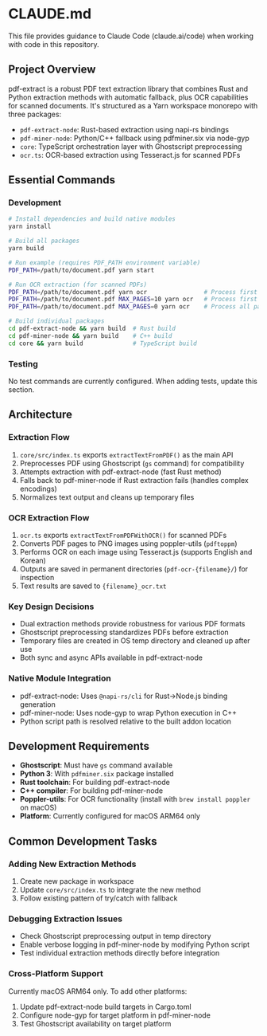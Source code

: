 # CLAUDE.md

This file provides guidance to Claude Code (claude.ai/code) when working with code in this repository.

## Project Overview

pdf-extract is a robust PDF text extraction library that combines Rust and Python extraction methods with automatic fallback, plus OCR capabilities for scanned documents. It's structured as a Yarn workspace monorepo with three packages:

- `pdf-extract-node`: Rust-based extraction using napi-rs bindings
- `pdf-miner-node`: Python/C++ fallback using pdfminer.six via node-gyp
- `core`: TypeScript orchestration layer with Ghostscript preprocessing
- `ocr.ts`: OCR-based extraction using Tesseract.js for scanned PDFs

## Essential Commands

### Development
```bash
# Install dependencies and build native modules
yarn install

# Build all packages
yarn build

# Run example (requires PDF_PATH environment variable)
PDF_PATH=/path/to/document.pdf yarn start

# Run OCR extraction (for scanned PDFs)
PDF_PATH=/path/to/document.pdf yarn ocr                # Process first 5 pages
PDF_PATH=/path/to/document.pdf MAX_PAGES=10 yarn ocr   # Process first 10 pages
PDF_PATH=/path/to/document.pdf MAX_PAGES=0 yarn ocr    # Process all pages

# Build individual packages
cd pdf-extract-node && yarn build  # Rust build
cd pdf-miner-node && yarn build    # C++ build  
cd core && yarn build              # TypeScript build
```

### Testing
No test commands are currently configured. When adding tests, update this section.

## Architecture

### Extraction Flow
1. `core/src/index.ts` exports `extractTextFromPDF()` as the main API
2. Preprocesses PDF using Ghostscript (`gs` command) for compatibility
3. Attempts extraction with pdf-extract-node (fast Rust method)
4. Falls back to pdf-miner-node if Rust extraction fails (handles complex encodings)
5. Normalizes text output and cleans up temporary files

### OCR Extraction Flow
1. `ocr.ts` exports `extractTextFromPDFWithOCR()` for scanned PDFs
2. Converts PDF pages to PNG images using poppler-utils (`pdftoppm`)
3. Performs OCR on each image using Tesseract.js (supports English and Korean)
4. Outputs are saved in permanent directories (`pdf-ocr-{filename}/`) for inspection
5. Text results are saved to `{filename}_ocr.txt`

### Key Design Decisions
- Dual extraction methods provide robustness for various PDF formats
- Ghostscript preprocessing standardizes PDFs before extraction
- Temporary files are created in OS temp directory and cleaned up after use
- Both sync and async APIs available in pdf-extract-node

### Native Module Integration
- pdf-extract-node: Uses `@napi-rs/cli` for Rust→Node.js binding generation
- pdf-miner-node: Uses node-gyp to wrap Python execution in C++
- Python script path is resolved relative to the built addon location

## Development Requirements

- **Ghostscript**: Must have `gs` command available
- **Python 3**: With `pdfminer.six` package installed
- **Rust toolchain**: For building pdf-extract-node
- **C++ compiler**: For building pdf-miner-node
- **Poppler-utils**: For OCR functionality (install with `brew install poppler` on macOS)
- **Platform**: Currently configured for macOS ARM64 only

## Common Development Tasks

### Adding New Extraction Methods
1. Create new package in workspace
2. Update `core/src/index.ts` to integrate the new method
3. Follow existing pattern of try/catch with fallback

### Debugging Extraction Issues
- Check Ghostscript preprocessing output in temp directory
- Enable verbose logging in pdf-miner-node by modifying Python script
- Test individual extraction methods directly before integration

### Cross-Platform Support
Currently macOS ARM64 only. To add other platforms:
1. Update pdf-extract-node build targets in Cargo.toml
2. Configure node-gyp for target platform in pdf-miner-node
3. Test Ghostscript availability on target platform